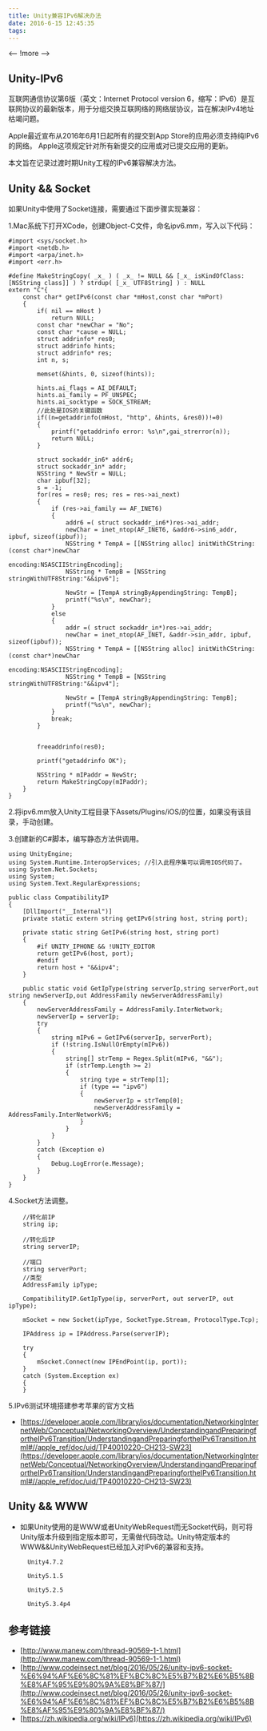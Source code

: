 ```yaml
---
title: Unity兼容IPv6解决办法
date: 2016-6-15 12:45:35
tags:
---
```


<-- !more -->

## Unity-IPv6
互联网通信协议第6版（英文：Internet Protocol version 6，缩写：IPv6）是互联网协议的最新版本，用于分组交换互联网络的网络层协议，旨在解决IPv4地址枯竭问题。

Apple最近宣布从2016年6月1日起所有的提交到App Store的应用必须支持纯IPv6的网络。
Apple这项规定针对所有新提交的应用或对已提交应用的更新。

本文旨在记录过渡时期Unity工程的IPv6兼容解决方法。

## Unity && Socket

如果Unity中使用了Socket连接，需要通过下面步骤实现兼容：

1.Mac系统下打开XCode，创建Object-C文件，命名ipv6.mm，写入以下代码：

``` [ipv6.mm]
#import <sys/socket.h>
#import <netdb.h>
#import <arpa/inet.h>
#import <err.h>

#define MakeStringCopy( _x_ ) ( _x_ != NULL && [_x_ isKindOfClass:[NSString class]] ) ? strdup( [_x_ UTF8String] ) : NULL
extern "C"{
    const char* getIPv6(const char *mHost,const char *mPort)
    {
        if( nil == mHost )
            return NULL;
        const char *newChar = "No";
        const char *cause = NULL;
        struct addrinfo* res0;
        struct addrinfo hints;
        struct addrinfo* res;
        int n, s;
        
        memset(&hints, 0, sizeof(hints));
        
        hints.ai_flags = AI_DEFAULT;
        hints.ai_family = PF_UNSPEC;
        hints.ai_socktype = SOCK_STREAM;
        //此处是IOS的关键函数
        if((n=getaddrinfo(mHost, "http", &hints, &res0))!=0)
        {
            printf("getaddrinfo error: %s\n",gai_strerror(n));
            return NULL;
        }
        
        struct sockaddr_in6* addr6;
        struct sockaddr_in* addr;
        NSString * NewStr = NULL;
        char ipbuf[32];
        s = -1;
        for(res = res0; res; res = res->ai_next)
        {
            if (res->ai_family == AF_INET6)
            {
                addr6 =( struct sockaddr_in6*)res->ai_addr;
                newChar = inet_ntop(AF_INET6, &addr6->sin6_addr, ipbuf, sizeof(ipbuf));
                NSString * TempA = [[NSString alloc] initWithCString:(const char*)newChar
                                                            encoding:NSASCIIStringEncoding];
                NSString * TempB = [NSString stringWithUTF8String:"&&ipv6"];
                
                NewStr = [TempA stringByAppendingString: TempB];
                printf("%s\n", newChar);
            }
            else
            {
                addr =( struct sockaddr_in*)res->ai_addr;
                newChar = inet_ntop(AF_INET, &addr->sin_addr, ipbuf, sizeof(ipbuf));
                NSString * TempA = [[NSString alloc] initWithCString:(const char*)newChar
                                                            encoding:NSASCIIStringEncoding];
                NSString * TempB = [NSString stringWithUTF8String:"&&ipv4"];
                
                NewStr = [TempA stringByAppendingString: TempB];
                printf("%s\n", newChar);
            }
            break;
        }
        
        
        freeaddrinfo(res0);
        
        printf("getaddrinfo OK");
        
        NSString * mIPaddr = NewStr;
        return MakeStringCopy(mIPaddr);
    }
}
```

2.将ipv6.mm放入Unity工程目录下Assets/Plugins/iOS/的位置，如果没有该目录，手动创建。

3.创建新的C#脚本，编写静态方法供调用。

``` [CompatibilityIP.cs]
using UnityEngine;
using System.Runtime.InteropServices; //引入此程序集可以调用IOS代码了。
using System.Net.Sockets;
using System;
using System.Text.RegularExpressions;

public class CompatibilityIP
{
	[DllImport("__Internal")]
	private static extern string getIPv6(string host, string port);
	
	private static string GetIPv6(string host, string port)
	{
		#if UNITY_IPHONE && !UNITY_EDITOR
		return getIPv6(host, port);
		#endif
		return host + "&&ipv4";
	}
	
	public static void GetIpType(string serverIp,string serverPort,out  string newServerIp,out AddressFamily newServerAddressFamily)
	{
		newServerAddressFamily = AddressFamily.InterNetwork;
		newServerIp = serverIp;
		try
		{
			string mIPv6 = GetIPv6(serverIp, serverPort);
			if (!string.IsNullOrEmpty(mIPv6))
			{
				string[] strTemp = Regex.Split(mIPv6, "&&");
				if (strTemp.Length >= 2)
				{
					string type = strTemp[1];
					if (type == "ipv6")
					{
						newServerIp = strTemp[0];
						newServerAddressFamily = AddressFamily.InterNetworkV6;
					}
				}
			}
		}
		catch (Exception e)
		{
			Debug.LogError(e.Message);
		}
	}
}
```

4.Socket方法调整。

``` [CompatibilityIP.cs]
    //转化前IP
    string ip;
    
    //转化后IP
    string serverIP;
    
    //端口
    string serverPort;
    //类型
    AddressFamily ipType;
    
    CompatibilityIP.GetIpType(ip, serverPort, out serverIP, out ipType);
    
    mSocket = new Socket(ipType, SocketType.Stream, ProtocolType.Tcp);
    
    IPAddress ip = IPAddress.Parse(serverIP);
    
    try
    {
        mSocket.Connect(new IPEndPoint(ip, port));
    }
    catch (System.Exception ex)
    {
    }
```

5.IPv6测试环境搭建参考苹果的官方文档
- [https://developer.apple.com/library/ios/documentation/NetworkingInternetWeb/Conceptual/NetworkingOverview/UnderstandingandPreparingfortheIPv6Transition/UnderstandingandPreparingfortheIPv6Transition.html#//apple_ref/doc/uid/TP40010220-CH213-SW23](https://developer.apple.com/library/ios/documentation/NetworkingInternetWeb/Conceptual/NetworkingOverview/UnderstandingandPreparingfortheIPv6Transition/UnderstandingandPreparingfortheIPv6Transition.html#//apple_ref/doc/uid/TP40010220-CH213-SW23)


## Unity && WWW

- 如果Unity使用的是WWW或者UnityWebRequest而无Socket代码，则可将Unity版本升级到指定版本即可，无需做代码改动。Unity特定版本的WWW&&UnityWebRequest已经加入对IPv6的兼容和支持。
        
        Unity4.7.2

	    Unity5.1.5
	
	    Unity5.2.5
	
	    Unity5.3.4p4
	    
## 参考链接

- [http://www.manew.com/thread-90569-1-1.html](http://www.manew.com/thread-90569-1-1.html)
- [http://www.codeinsect.net/blog/2016/05/26/unity-ipv6-socket-%E6%94%AF%E6%8C%81%EF%BC%8C%E5%B7%B2%E6%B5%8B%E8%AF%95%E9%80%9A%E8%BF%87/](http://www.codeinsect.net/blog/2016/05/26/unity-ipv6-socket-%E6%94%AF%E6%8C%81%EF%BC%8C%E5%B7%B2%E6%B5%8B%E8%AF%95%E9%80%9A%E8%BF%87/)
- [https://zh.wikipedia.org/wiki/IPv6](https://zh.wikipedia.org/wiki/IPv6)
